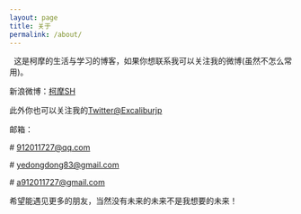 ```yaml
---
layout: page
title: 关于
permalink: /about/
---
```

 
这是柯摩的生活与学习的博客，如果你想联系我可以关注我的微博(虽然不怎么常用)。
 

新浪微博：[柯摩SH](http://weibo.com/u/5339619827/home)
 

此外你也可以关注我的[Twitter@Excaliburjp](https://twitter.com/Excaliburjp)


邮箱：

# 912011727@qq.com

# yedongdong83@gmail.com

# a912011727@gmail.com
 

希望能遇见更多的朋友，当然没有未来的未来不是我想要的未来！
